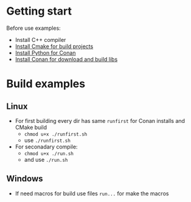 # Getting start
Before use examples:
- Install C++ compiler
- [Install Cmake for build projects](https://cmake.org/install/)
- [Install Python for Conan](https://www.python.org/downloads/)
- [Install Conan for download and build libs](https://docs.conan.io/en/latest/getting_started.html)

# Build examples
## Linux
- For first building every dir has same `runfirst` for Conan installs and CMake build
  - `chmod u+x ./runfirst.sh`
  - use `./runfirst.sh`
- For seconadary compile:
  - `chmod u+x ./run.sh`
  - and use `./run.sh`

## Windows
- If need macros for build use files `run...` for make the macros
